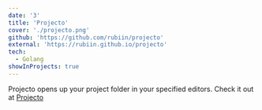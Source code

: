 ```yaml
---
date: '3'
title: 'Projecto'
cover: './projecto.png'
github: 'https://github.com/rubiin/projecto'
external: 'https://rubiin.github.io/projecto'
tech:
  - Golang
showInProjects: true
---
```


Projecto opens up your project folder in your specified editors.
Check it out at [Projecto](https://rubiin.github.io/projecto)
